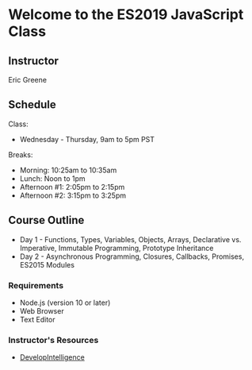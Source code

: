 # Welcome to the ES2019 JavaScript Class

## Instructor

Eric Greene

## Schedule

Class:

- Wednesday - Thursday, 9am to 5pm PST

Breaks:

- Morning: 10:25am to 10:35am
- Lunch: Noon to 1pm
- Afternoon #1: 2:05pm to 2:15pm
- Afternoon #2: 3:15pm to 3:25pm

## Course Outline

- Day 1 - Functions, Types, Variables, Objects, Arrays, Declarative vs. Imperative, Immutable Programming, Prototype Inheritance
- Day 2 - Asynchronous Programming, Closures, Callbacks, Promises, ES2015 Modules

### Requirements

- Node.js (version 10 or later)
- Web Browser
- Text Editor

### Instructor's Resources

- [DevelopIntelligence](http://www.developintelligence.com/)
